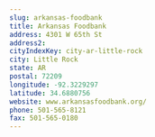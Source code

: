 ```yaml
---
slug: arkansas-foodbank
title: Arkansas Foodbank
address: 4301 W 65th St
address2: 
cityIndexKey: city-ar-little-rock
city: Little Rock
state: AR
postal: 72209
longitude: -92.3229297
latitude: 34.6880756
website: www.arkansasfoodbank.org/
phone: 501-565-8121
fax: 501-565-0180
---
```

